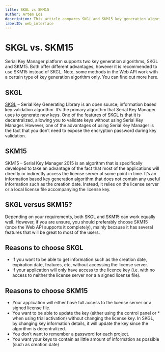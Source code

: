 ```yaml
---
title: SKGL vs SKM15
author: Artem Los
description: This article compares SKGL and SKM15 key generation algorithms and suggests possible use cases for each of them.
labelID: web_interface
---
```


# SKGL vs. SKM15
Serial Key Manager platform supports two key generation algorithms, SKGL and SKM15. Both offer different advantages, however it is recommended to use SKM15 instead of SKGL. Note, some methods in the Web API work with a certain type of key generation algorithm only. You can find out more here.

## SKGL

[SKGL](https://skgl.codeplex.com/) – Serial Key Generating Library is an open source, information based key validation algorithm. It’s the primary algorithm that Serial Key Manager uses to generate new keys. One of the features of SKGL is that it is decentralized, allowing you to validate keys without using Serial Key Manager. However, one of the advantages of using Serial Key Manager is the fact that you don’t need to expose the encryption password during key validation.

## SKM15

SKM15 – Serial Key Manager 2015 is an algorithm that is specifically developed to take an advantage of the fact that most of the applications will directly or indirectly access the license server at some point in time. It’s an information based key generation algorithm that does not contain any useful information such as the creation date. Instead, it relies on the license server or a local license file accompanying the license key.

## SKGL versus SKM15?

Depending on your requirements, both SKGL and SKM15 can work equally well. However, if you are unsure, you should preferably choose SKM15 (once the Web API supports it completely), mainly because it has several features that will be great to most of the users.

## Reasons to choose SKGL

* If you want to be able to get information such as the creation date, expiration date, features, etc, without accessing the license server.
* If your application will only have access to the licence key (i.e. with no access to neither the license server nor a a signed license file).

## Reasons to choose SKM15

* Your application will either have full access to the license server or a signed license file.
* You want to be able to update the key (either using the control panel or * when using trial activation) without changing the license key. In SKGL, by changing key information details, it will update the key since the algorithm is decentralized.
* You don’t want to remember a password for each project.
* You want your keys to contain as little amount of information as possible (such as creation date)